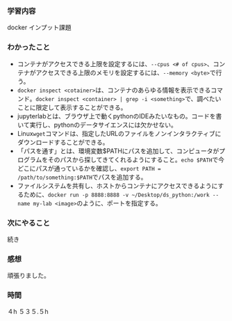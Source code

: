 ### 学習内容
docker インプット課題
### わかったこと
 - コンテナがアクセスできる上限を設定するには、`--cpus <# of cpus>`、コンテナがアクセスできる上限のメモリを設定するには、`--memory <byte>`で行う。
 - `docker inspect <cotainer>`は、コンテナのあらゆる情報を表示できるコマンド。`docker inspect <container> | grep -i <something>`で、調べたいことに限定して表示することができる。
 - jupyterlabとは、ブラウザ上で動くpythonのIDEみたいなもの。コードを書いて実行し、pythonのデータサイエンスには欠かせない。
 - Linux`wget`コマンドは、指定したURLのファイルをノンインタラクティブにダウンロードすることができる。
 - 「パスを通す」とは、環境変数$PATHにパスを追加して、コンピュータがプログラムをそのパスから探してきてくれるようにすること。`echo $PATH`で今どこにパスが通っているかを確認し、`export PATH = /path/to/something:$PATH`でパスを追加する。
 - ファイルシステムを共有し、ホストからコンテナにアクセスできるようにするために、`docker run -p 8888:8888 -v ~/Desktop/ds_python:/work --name my-lab <image>`のように、ポートを指定する。
### 次にやること
続き
### 感想
頑張りました。
### 時間
４h
５３５.５h
